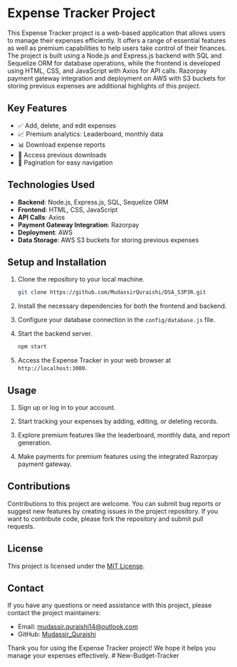 # Expense Tracker Project

This Expense Tracker project is a web-based application that allows users to manage their expenses efficiently. It offers a range of essential features as well as premium capabilities to help users take control of their finances. The project is built using a Node.js and Express.js backend with SQL and Sequelize ORM for database operations, while the frontend is developed using HTML, CSS, and JavaScript with Axios for API calls. Razorpay payment gateway integration and deployment on AWS with S3 buckets for storing previous expenses are additional highlights of this project.

## Key Features

- ✅ Add, delete, and edit expenses
- 📈 Premium analytics: Leaderboard, monthly data
- 📊 Download expense reports
- 📂 Access previous downloads
- 📜 Pagination for easy navigation

## Technologies Used

- **Backend**: Node.js, Express.js, SQL, Sequelize ORM
- **Frontend**: HTML, CSS, JavaScript
- **API Calls**: Axios
- **Payment Gateway Integration**: Razorpay
- **Deployment**: AWS
- **Data Storage**: AWS S3 buckets for storing previous expenses

## Setup and Installation

1. Clone the repository to your local machine.

   ```bash
   git clone https://github.com/MudassirQuraishi/DSA_S3P3R.git
   ```

2. Install the necessary dependencies for both the frontend and backend.

3. Configure your database connection in the `config/database.js` file.

4. Start the backend server.

   ```bash
   npm start
   ```

5. Access the Expense Tracker in your web browser at `http://localhost:3000`.

## Usage

1. Sign up or log in to your account.

2. Start tracking your expenses by adding, editing, or deleting records.

3. Explore premium features like the leaderboard, monthly data, and report generation.

4. Make payments for premium features using the integrated Razorpay payment gateway.

## Contributions

Contributions to this project are welcome. You can submit bug reports or suggest new features by creating issues in the project repository. If you want to contribute code, please fork the repository and submit pull requests.

## License

This project is licensed under the [MIT License](LICENSE).

## Contact

If you have any questions or need assistance with this project, please contact the project maintainers:

- Email: [mudassir.quraishi14@outlook.com](mailto:mudassir.quraishi14@outlook.com)
- GitHub: [Mudassir_Quraishi](https://github.com/MudassirQuraishi)

Thank you for using the Expense Tracker project! We hope it helps you manage your expenses effectively.
#   N e w - B u d g e t - T r a c k e r  
 